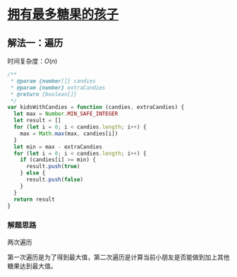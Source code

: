 # [拥有最多糖果的孩子](https://leetcode-cn.com/problems/kids-with-the-greatest-number-of-candies/description/)

## 解法一：遍历



时间复杂度：$O(n)$

```javascript
/**
 * @param {number[]} candies
 * @param {number} extraCandies
 * @return {boolean[]}
 */
var kidsWithCandies = function (candies, extraCandies) {
  let max = Number.MIN_SAFE_INTEGER
  let result = []
  for (let i = 0; i < candies.length; i++) {
    max = Math.max(max, candies[i])
  }
  let min = max - extraCandies
  for (let i = 0; i < candies.length; i++) {
    if (candies[i] >= min) {
      result.push(true)
    } else {
      result.push(false)
    }
  }
  return result
}
```



### 解题思路

两次遍历

第一次遍历是为了得到最大值，第二次遍历是计算当前小朋友是否能做到加上其他糖果达到最大值。

